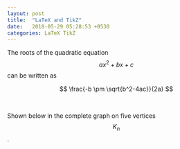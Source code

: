 ```yaml
---
layout: post
title:  "LaTeX and TikZ"
date:   2018-05-29 05:28:53 +0530
categories: LaTeX TikZ
---
```



The roots of the quadratic equation  $$ax^2+bx+c$$ can be written as

<p align="center">

$$ \frac{-b \pm \sqrt{b^2-4ac}}{2a} $$
</p>


<br>

Shown below in the complete graph on five vertices $$ K_n $$.
<p align ="center">

